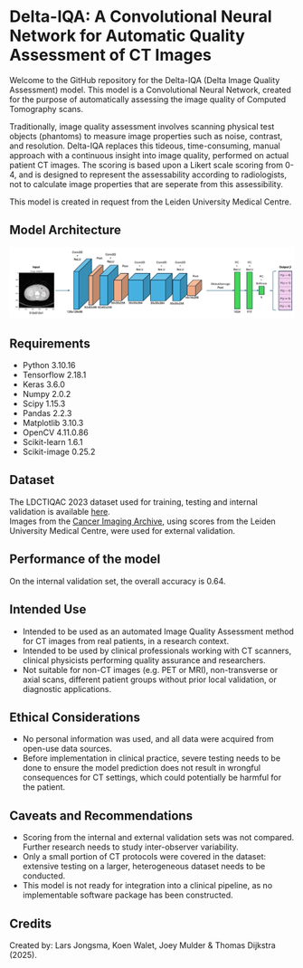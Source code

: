 # Delta-IQA: A Convolutional Neural Network for Automatic Quality Assessment of CT Images
Welcome to the GitHub repository for the Delta-IQA (Delta Image Quality Assessment) model. This model is a Convolutional Neural Network, created for the purpose of automatically assessing the image quality of Computed Tomography scans. 

Traditionally, image quality assessment involves scanning physical test objects (phantoms) to measure image properties such as noise, contrast, and resolution. Delta-IQA replaces this tideous, time-consuming, manual approach with a continuous insight into image quality, performed on actual patient CT images. The scoring is based upon a Likert scale scoring from 0-4, and is designed to represent the assessability according to radiologists, not to calculate image properties that are seperate from this assessibility.


This model is created in request from the Leiden University Medical Centre.
## Model Architecture 
![Diagram](Images/Framework.png)

## Requirements 
- Python 3.10.16
- Tensorflow 2.18.1
- Keras 3.6.0
- Numpy 2.0.2
- Scipy 1.15.3
- Pandas 2.2.3
- Matplotlib 3.10.3
- OpenCV 4.11.0.86
- Scikit-learn 1.6.1
- Scikit-image 0.25.2

## Dataset
The LDCTIQAC 2023 dataset used for training, testing and internal validation is available [here](https://ldctiqac2023.grand-challenge.org).  
Images from the [Cancer Imaging Archive](https://www.cancerimagingarchive.net/collection/ldct-and-projection-data/), using scores from the Leiden University Medical Centre, were used for external validation. 

## Performance of the model
On the internal validation set, the overall accuracy is 0.64. 

## Intended Use
- Intended to be used as an automated Image Quality Assessment method for CT images from real patients, in a research context.
- Intended to be used by clinical professionals working with CT scanners, clinical physicists performing quality assurance and researchers.
- Not suitable for non-CT images (e.g. PET or MRI), non-transverse or axial scans, different patient groups without prior local validation, or diagnostic applications.

## Ethical Considerations
- No personal information was used, and all data were acquired from open-use data sources.
- Before implementation in clinical practice, severe testing needs to be done to ensure the model prediction does not result in wrongful consequences for CT settings, which could potentially be harmful for the patient.

## Caveats and Recommendations
- Scoring from the internal and external validation sets was not compared. Further research needs to study inter-observer variability. 
- Only a small portion of CT protocols were covered in the dataset: extensive testing on a larger, heterogeneous dataset needs to be conducted.
- This model is not ready for integration into a clinical pipeline, as no implementable software package has been constructed.

## Credits
Created by: Lars Jongsma, Koen Walet, Joey Mulder & Thomas Dijkstra (2025).
